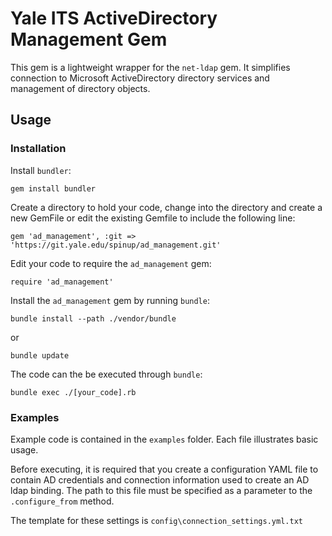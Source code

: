 # Yale ITS ActiveDirectory Management Gem

This gem is a lightweight wrapper for the `net-ldap` gem. It simplifies connection to Microsoft ActiveDirectory directory services and management of directory objects.

## Usage

### Installation

Install `bundler`:


    gem install bundler


Create a directory to hold your code, change into the directory and create a new GemFile or edit the existing Gemfile to include the following line:

    gem 'ad_management', :git => 'https://git.yale.edu/spinup/ad_management.git'

Edit your code to require the `ad_management` gem:

    require 'ad_management'

Install the `ad_management` gem by running `bundle`:

    bundle install --path ./vendor/bundle

or

    bundle update

The code can the be executed through `bundle`:

    bundle exec ./[your_code].rb


### Examples

Example code is contained in the `examples` folder. Each file illustrates basic usage.

Before executing, it is required that you create a configuration YAML file to contain AD credentials and connection information used to create an AD ldap binding. The path to this file must be specified as a parameter to the `.configure_from` method.

The template for these settings is `config\connection_settings.yml.txt`
